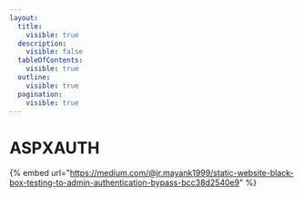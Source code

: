 ```yaml
---
layout:
  title:
    visible: true
  description:
    visible: false
  tableOfContents:
    visible: true
  outline:
    visible: true
  pagination:
    visible: true
---
```


# ASPXAUTH

{% embed url="https://medium.com/@jr.mayank1999/static-website-black-box-testing-to-admin-authentication-bypass-bcc38d2540e9" %}
